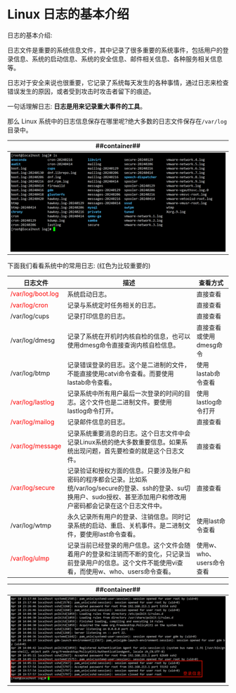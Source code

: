# Linux 日志的基本介绍
日志的基本介绍:

日志文件是重要的系统信息文件，其中记录了很多重要的系统事件，包括用户的登录信息、系统的启动信息、系统的安全信息、邮件相关信息、各种服务相关信息等。

日志对于安全来说也很重要，它记录了系统每天发生的各种事情，通过日志来检查错误发生的原因，或者受到攻击时攻击者留下的痕迹。

一句话理解日志: **日志是用来记录重大事件的工具**。

那么 Linux 系统中的日志信息保存在哪里呢?绝大多数的日志文件保存在`/var/log`目录中。

| ##container## |
|:--:|
|![Clip_2024-04-20_19-52-54.png ##w600##](./Clip_2024-04-20_19-52-54.png)|

下面我们看看系统中的常用日志: (红色为比较重要的)

|日志文件|描述|查看方式|
|--|-|-|
|<span style="color:red">/var/log/boot.log</span>|系统启动日志。|直接查看|
|<span style="color:red">/var/log/cron</span>|记录与系统定时任务相关的日志。|直接查看|
|/var/log/cups|记录打印信息的日志。|直接查看|
|/var/log/dmesg|记录了系统在开机时内核自检的信息，也可以使用dmesg命令直接查询内核自检信息。|直接查看或使用dmesg命令|
|/var/log/btmp|记录错误登录的目志。这个是二进制的文件，不能直接使用catvi命令查看。而要使用lastab命令查看。|使用lastab命令查看|
|<span style="color:red">/var/log/lastlog</span>|记录系统中所有用户最后一次登录的时间的目志。这个文件也是二进制文件。要使用lastlog命令打开。|使用lastlog命令打开|
|<span style="color:red">/var/log/mailog</span>|记录邮件信息的目志。|直接查看|
|<span style="color:red">/var/log/message</span>|记录系统重要消息的日志。这个日志文件中会记录Linux系统的绝大多数重要信息。如果系统出现问题，首先要检查的就是这个日志文件。|直接查看|
|<span style="color:red">/var/log/secure</span>|记录验证和授权方面的信息。只要涉及账户和密码的程序都会记录。比如系统/var/log/secure的登录、ssh的登录、su切换用户、sudo授权、甚至添加用户和修改用户密码都会记录在这个日志文件中。|直接查看|
|/var/log/wtmp|永久记录所有用户的登录、注销信息。同时记录系统的启动、重启、关机事件。是二进制文件，要使用last命令查看。|使用last命令查看|
|<span style="color:red">/var/log/ulmp</span>|记录当前已经登录的用户信息。这个文件会随着用户的登录和注销而不断的变化，只记录当前登录用户的信息。这个文件不能使用vi查看，而使用w、who、users命令查看。|使用w、who、users命令查看|

| ##container## |
|:--:|
|![Clip_2024-04-20_19-58-18.png ##w600##](./Clip_2024-04-20_19-58-18.png)|
